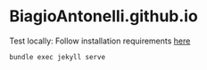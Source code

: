 # BiagioAntonelli.github.io


Test locally:
Follow installation requirements [here](https://docs.github.com/en/pages/setting-up-a-github-pages-site-with-jekyll/testing-your-github-pages-site-locally-with-jekyll)
```
bundle exec jekyll serve
```